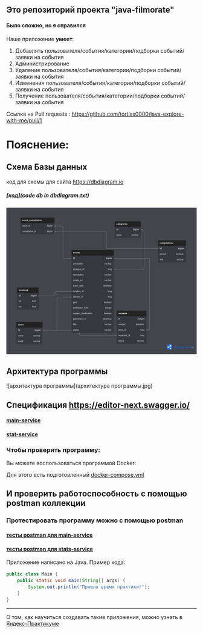 ## Это репозиторий проекта "java-filmorate"
#### Было сложно, но я справился


Наше приложение **умеет**:
1. Добавлять пользователя/события/категории/подборки событий/заявки на события
2. Администрирование
3. Удаление пользователя/события/категории/подборки событий/заявки на события
4. Изменения пользователя/события/категории/подборки событий/заявки на события
5. Получение пользователя/события/категории/подборки событий/заявки на события

Ссылка на  Pull requests : https://github.com/tortiss0000/java-explore-with-me/pull/1
# Пояснение:
## Схема Базы данных
код для схемы для сайта https://dbdiagram.io
##### [код](code db in dbdiagram.txt)

![Схема БД](dataBase.png)

## Архитектура программы
![архитектура программы](архитектура программы.jpg)

## Спецификация https://editor-next.swagger.io/
#### [main-service](ewm-main-service-spec.json)
#### [stat-service](ewm-stats-service-spec.json)

### Чтобы проверить программу:
Вы можете воспользоваться программой Docker:

Для этого есть подготовленный [docker-compose.yml](docker-compose.yml)

## И проверить работоспособность с помощью postman коллекции
### Протестировать программу можно с помощью postman
#### [тесты postman для main-service](postman/ewm-main-service.json)
#### [тесты postman для stats-service](postman/ewm-stat-service.json)


Приложение написано на Java. Пример кода:
```java
public class Main {
    public static void main(String[] args) {
        System.out.println("Пришло время практики!");
    }
}

```
------
О том, как научиться создавать такие приложения, можно узнать в [Яндекс-Практикуме](https://practicum.yandex.ru/java-developer/ "Тут учат Java!") 
